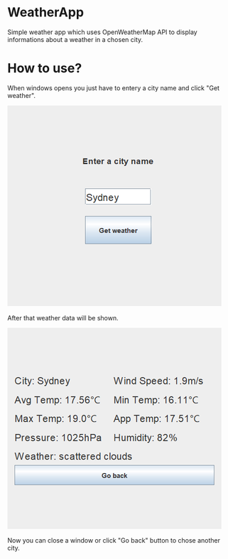 # WeatherApp

Simple weather app which uses OpenWeatherMap API to display informations about a weather in a chosen city.

# How to use?

When windows opens you just have to entery a city name and click "Get weather".

![alt text](https://github.com/JakubBekier/WeatherApp/blob/master/readme_images/inputPanel.png)

After that weather data will be shown.

![alt text](https://github.com/JakubBekier/WeatherApp/blob/master/readme_images/outputPanel.png)

Now you can close a window or click "Go back" button to chose another city.
